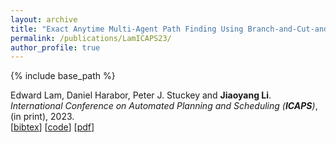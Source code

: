 ```yaml
---
layout: archive
title: "Exact Anytime Multi-Agent Path Finding Using Branch-and-Cut-and-Price and Large Neighborhood Search"
permalink: /publications/LamICAPS23/
author_profile: true
---
```


{% include base_path %}

Edward Lam, Daniel Harabor, Peter J. Stuckey and **Jiaoyang Li**.      
<i>International Conference on Automated Planning and Scheduling (**ICAPS**)</i>, (in print), 2023.     
[<a href="javascript:void(0)" onclick="(function(target, id) { if ($('#' + id).css('display') == 'block') { $('#' + id).hide('fast'); $(target).text('bibtex') } else { $('#' + id).show('fast'); $(target).text('bibtex▲') } })(this, 'bibtex-LamICAPS23');">bibtex</a>]
[[code](https://github.com/ed-lam/bcp-mapf)]
[[pdf](https://jiaoyangli.me/files/LamICAPS23.pdf)]
<div id="bibtex-LamICAPS23" style="display:none">
<pre>@inproceedings{LamICAPS23,
  author    = {Edward Lam and Daniel Harabor and Peter J. Stuckey and Jiaoyang Li},
  title     = {Exact Anytime Multi-Agent Path Finding Using Branch-and-Cut-and-Price and Large Neighborhood Search},
  booktitle = {Proceedings of the International Conference on Automated Planning and Scheduling (ICAPS)},
  year      = {2023}
}
</pre></div>  